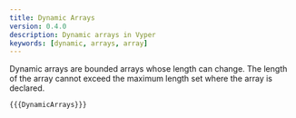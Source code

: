 ```yaml
---
title: Dynamic Arrays
version: 0.4.0
description: Dynamic arrays in Vyper
keywords: [dynamic, arrays, array]
---
```


Dynamic arrays are bounded arrays whose length can change. The length of the array cannot exceed the maximum length set where the array is declared.

```vyper
{{{DynamicArrays}}}
```
